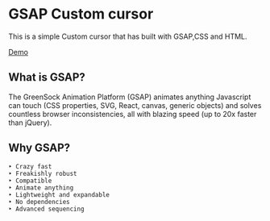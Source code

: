 # GSAP Custom cursor

This is a simple Custom cursor that has built with GSAP,CSS and HTML.

[Demo](https://achiraisuru.github.io/Custom-cursor/)

## What is GSAP?

The GreenSock Animation Platform (GSAP) animates anything Javascript can touch (CSS properties, SVG, React, canvas, generic objects) and solves countless browser inconsistencies, all with blazing speed (up to 20x faster than jQuery). 

## Why GSAP?

```
‣ Crazy fast
‣ Freakishly robust
‣ Compatible
‣ Animate anything
‣ Lightweight and expandable
‣ No dependencies
‣ Advanced sequencing
```